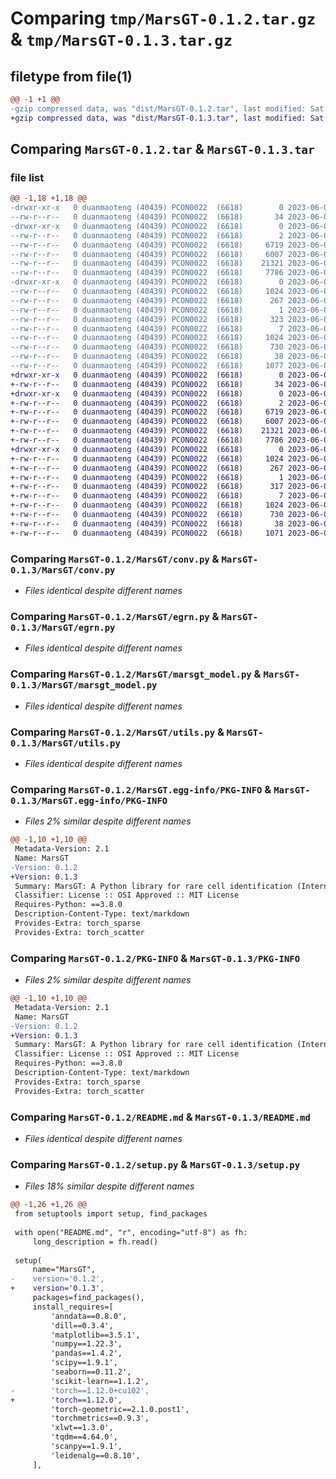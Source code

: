 # Comparing `tmp/MarsGT-0.1.2.tar.gz` & `tmp/MarsGT-0.1.3.tar.gz`

## filetype from file(1)

```diff
@@ -1 +1 @@
-gzip compressed data, was "dist/MarsGT-0.1.2.tar", last modified: Sat Jun  3 07:23:55 2023, max compression
+gzip compressed data, was "dist/MarsGT-0.1.3.tar", last modified: Sat Jun  3 07:35:29 2023, max compression
```

## Comparing `MarsGT-0.1.2.tar` & `MarsGT-0.1.3.tar`

### file list

```diff
@@ -1,18 +1,18 @@
-drwxr-xr-x   0 duanmaoteng (40439) PCON0022  (6618)        0 2023-06-03 07:23:55.133795 MarsGT-0.1.2/
--rw-r--r--   0 duanmaoteng (40439) PCON0022  (6618)       34 2023-06-03 06:21:54.000000 MarsGT-0.1.2/MANIFEST.in
-drwxr-xr-x   0 duanmaoteng (40439) PCON0022  (6618)        0 2023-06-03 07:23:55.097783 MarsGT-0.1.2/MarsGT/
--rw-r--r--   0 duanmaoteng (40439) PCON0022  (6618)        2 2023-06-03 06:21:57.000000 MarsGT-0.1.2/MarsGT/__init__.py
--rw-r--r--   0 duanmaoteng (40439) PCON0022  (6618)     6719 2023-06-03 06:21:55.000000 MarsGT-0.1.2/MarsGT/conv.py
--rw-r--r--   0 duanmaoteng (40439) PCON0022  (6618)     6007 2023-06-03 06:21:56.000000 MarsGT-0.1.2/MarsGT/egrn.py
--rw-r--r--   0 duanmaoteng (40439) PCON0022  (6618)    21321 2023-06-03 06:21:56.000000 MarsGT-0.1.2/MarsGT/marsgt_model.py
--rw-r--r--   0 duanmaoteng (40439) PCON0022  (6618)     7786 2023-06-03 06:21:57.000000 MarsGT-0.1.2/MarsGT/utils.py
-drwxr-xr-x   0 duanmaoteng (40439) PCON0022  (6618)        0 2023-06-03 07:23:55.115785 MarsGT-0.1.2/MarsGT.egg-info/
--rw-r--r--   0 duanmaoteng (40439) PCON0022  (6618)     1024 2023-06-03 07:23:54.000000 MarsGT-0.1.2/MarsGT.egg-info/PKG-INFO
--rw-r--r--   0 duanmaoteng (40439) PCON0022  (6618)      267 2023-06-03 07:23:54.000000 MarsGT-0.1.2/MarsGT.egg-info/SOURCES.txt
--rw-r--r--   0 duanmaoteng (40439) PCON0022  (6618)        1 2023-06-03 07:23:54.000000 MarsGT-0.1.2/MarsGT.egg-info/dependency_links.txt
--rw-r--r--   0 duanmaoteng (40439) PCON0022  (6618)      323 2023-06-03 07:23:54.000000 MarsGT-0.1.2/MarsGT.egg-info/requires.txt
--rw-r--r--   0 duanmaoteng (40439) PCON0022  (6618)        7 2023-06-03 07:23:54.000000 MarsGT-0.1.2/MarsGT.egg-info/top_level.txt
--rw-r--r--   0 duanmaoteng (40439) PCON0022  (6618)     1024 2023-06-03 07:23:55.131785 MarsGT-0.1.2/PKG-INFO
--rw-r--r--   0 duanmaoteng (40439) PCON0022  (6618)      730 2023-06-03 06:21:54.000000 MarsGT-0.1.2/README.md
--rw-r--r--   0 duanmaoteng (40439) PCON0022  (6618)       38 2023-06-03 07:23:55.134787 MarsGT-0.1.2/setup.cfg
--rw-r--r--   0 duanmaoteng (40439) PCON0022  (6618)     1077 2023-06-03 07:22:43.000000 MarsGT-0.1.2/setup.py
+drwxr-xr-x   0 duanmaoteng (40439) PCON0022  (6618)        0 2023-06-03 07:35:29.373832 MarsGT-0.1.3/
+-rw-r--r--   0 duanmaoteng (40439) PCON0022  (6618)       34 2023-06-03 06:21:54.000000 MarsGT-0.1.3/MANIFEST.in
+drwxr-xr-x   0 duanmaoteng (40439) PCON0022  (6618)        0 2023-06-03 07:35:29.349812 MarsGT-0.1.3/MarsGT/
+-rw-r--r--   0 duanmaoteng (40439) PCON0022  (6618)        2 2023-06-03 06:21:57.000000 MarsGT-0.1.3/MarsGT/__init__.py
+-rw-r--r--   0 duanmaoteng (40439) PCON0022  (6618)     6719 2023-06-03 06:21:55.000000 MarsGT-0.1.3/MarsGT/conv.py
+-rw-r--r--   0 duanmaoteng (40439) PCON0022  (6618)     6007 2023-06-03 06:21:56.000000 MarsGT-0.1.3/MarsGT/egrn.py
+-rw-r--r--   0 duanmaoteng (40439) PCON0022  (6618)    21321 2023-06-03 06:21:56.000000 MarsGT-0.1.3/MarsGT/marsgt_model.py
+-rw-r--r--   0 duanmaoteng (40439) PCON0022  (6618)     7786 2023-06-03 06:21:57.000000 MarsGT-0.1.3/MarsGT/utils.py
+drwxr-xr-x   0 duanmaoteng (40439) PCON0022  (6618)        0 2023-06-03 07:35:29.367813 MarsGT-0.1.3/MarsGT.egg-info/
+-rw-r--r--   0 duanmaoteng (40439) PCON0022  (6618)     1024 2023-06-03 07:35:29.000000 MarsGT-0.1.3/MarsGT.egg-info/PKG-INFO
+-rw-r--r--   0 duanmaoteng (40439) PCON0022  (6618)      267 2023-06-03 07:35:29.000000 MarsGT-0.1.3/MarsGT.egg-info/SOURCES.txt
+-rw-r--r--   0 duanmaoteng (40439) PCON0022  (6618)        1 2023-06-03 07:35:29.000000 MarsGT-0.1.3/MarsGT.egg-info/dependency_links.txt
+-rw-r--r--   0 duanmaoteng (40439) PCON0022  (6618)      317 2023-06-03 07:35:29.000000 MarsGT-0.1.3/MarsGT.egg-info/requires.txt
+-rw-r--r--   0 duanmaoteng (40439) PCON0022  (6618)        7 2023-06-03 07:35:29.000000 MarsGT-0.1.3/MarsGT.egg-info/top_level.txt
+-rw-r--r--   0 duanmaoteng (40439) PCON0022  (6618)     1024 2023-06-03 07:35:29.371821 MarsGT-0.1.3/PKG-INFO
+-rw-r--r--   0 duanmaoteng (40439) PCON0022  (6618)      730 2023-06-03 06:21:54.000000 MarsGT-0.1.3/README.md
+-rw-r--r--   0 duanmaoteng (40439) PCON0022  (6618)       38 2023-06-03 07:35:29.374813 MarsGT-0.1.3/setup.cfg
+-rw-r--r--   0 duanmaoteng (40439) PCON0022  (6618)     1071 2023-06-03 07:33:41.000000 MarsGT-0.1.3/setup.py
```

### Comparing `MarsGT-0.1.2/MarsGT/conv.py` & `MarsGT-0.1.3/MarsGT/conv.py`

 * *Files identical despite different names*

### Comparing `MarsGT-0.1.2/MarsGT/egrn.py` & `MarsGT-0.1.3/MarsGT/egrn.py`

 * *Files identical despite different names*

### Comparing `MarsGT-0.1.2/MarsGT/marsgt_model.py` & `MarsGT-0.1.3/MarsGT/marsgt_model.py`

 * *Files identical despite different names*

### Comparing `MarsGT-0.1.2/MarsGT/utils.py` & `MarsGT-0.1.3/MarsGT/utils.py`

 * *Files identical despite different names*

### Comparing `MarsGT-0.1.2/MarsGT.egg-info/PKG-INFO` & `MarsGT-0.1.3/MarsGT.egg-info/PKG-INFO`

 * *Files 2% similar despite different names*

```diff
@@ -1,10 +1,10 @@
 Metadata-Version: 2.1
 Name: MarsGT
-Version: 0.1.2
+Version: 0.1.3
 Summary: MarsGT: A Python library for rare cell identification (Internal testing only)
 Classifier: License :: OSI Approved :: MIT License
 Requires-Python: ==3.8.0
 Description-Content-Type: text/markdown
 Provides-Extra: torch_sparse
 Provides-Extra: torch_scatter
```

### Comparing `MarsGT-0.1.2/PKG-INFO` & `MarsGT-0.1.3/PKG-INFO`

 * *Files 2% similar despite different names*

```diff
@@ -1,10 +1,10 @@
 Metadata-Version: 2.1
 Name: MarsGT
-Version: 0.1.2
+Version: 0.1.3
 Summary: MarsGT: A Python library for rare cell identification (Internal testing only)
 Classifier: License :: OSI Approved :: MIT License
 Requires-Python: ==3.8.0
 Description-Content-Type: text/markdown
 Provides-Extra: torch_sparse
 Provides-Extra: torch_scatter
```

### Comparing `MarsGT-0.1.2/README.md` & `MarsGT-0.1.3/README.md`

 * *Files identical despite different names*

### Comparing `MarsGT-0.1.2/setup.py` & `MarsGT-0.1.3/setup.py`

 * *Files 18% similar despite different names*

```diff
@@ -1,26 +1,26 @@
 from setuptools import setup, find_packages
 
 with open("README.md", "r", encoding="utf-8") as fh:
     long_description = fh.read()
     
 setup(
     name="MarsGT",
-    version='0.1.2',
+    version='0.1.3',
     packages=find_packages(),
     install_requires=[
         'anndata==0.8.0',
         'dill==0.3.4',
         'matplotlib==3.5.1',
         'numpy==1.22.3',
         'pandas==1.4.2',
         'scipy==1.9.1',
         'seaborn==0.11.2',
         'scikit-learn==1.1.2',
-        'torch==1.12.0+cu102',
+        'torch==1.12.0',
         'torch-geometric==2.1.0.post1',
         'torchmetrics==0.9.3',
         'xlwt==1.3.0',
         'tqdm==4.64.0',
         'scanpy==1.9.1',
         'leidenalg==0.8.10',
     ],
```

